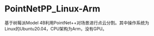 # PointNetPP_Linux-Arm
基于树莓派Model 4B利用PointNet++对场景进行点云分割。其中操作系统为Linux的Ubuntu20.04，CPU架构为Arm，没有GPU。

